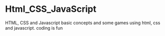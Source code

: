 # Html_CSS_JavaScript
HTML, CSS and Javascript basic concepts and some games using html, css and javascript.
coding is fun
